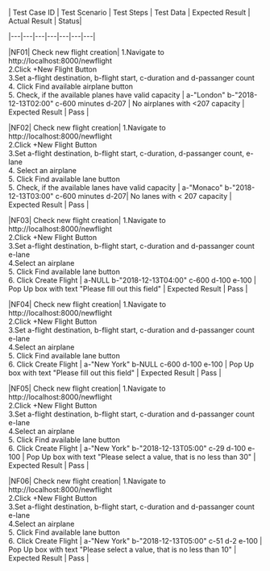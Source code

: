 
| Test Case ID | Test Scenario | Test Steps | Test Data | Expected Result | Actual Result | Status|


|---|---|---|---|---|---|---|

|NF01| Check new flight creation| 1.Navigate to http://localhost:8000/newflight <br> 2.Click +New Flight Button <br> 3.Set a-flight destination, b-flight start, c-duration and d-passanger count <br> 4. Click Find available airplane button <br> 5. Check, if the available planes have valid capacity  | a-"London" b-"2018-12-13T02:00" c-600 minutes d-207 | No airplanes with <207 capacity | Expected Result | Pass |

|NF02| Check new flight creation| 1.Navigate to http://localhost:8000/newflight <br> 2.Click +New Flight Button <br> 3.Set a-flight destination, b-flight start, c-duration, d-passanger count, e-lane  <br> 4. Select an airplane <br> 5. Click Find available lane button <br> 5. Check, if the available lanes have valid capacity  | a-"Monaco" b-"2018-12-13T03:00" c-600 minutes d-207| No lanes with < 207 capacity | Expected Result | Pass |

|NF03| Check new flight creation| 1.Navigate to http://localhost:8000/newflight <br> 2.Click +New Flight Button <br> 3.Set a-flight destination, b-flight start, c-duration and d-passanger count e-lane <br> 4.Select an airplane <br> 5. Click Find available lane button <br> 6. Click Create Flight | a-NULL b-"2018-12-13T04:00" c-600 d-100 e-100 | Pop Up box with text "Please fill out this field" | Expected Result | Pass |


|NF04| Check new flight creation| 1.Navigate to http://localhost:8000/newflight <br> 2.Click +New Flight Button <br> 3.Set a-flight destination, b-flight start, c-duration and d-passanger count e-lane <br> 4.Select an airplane <br> 5. Click Find available lane button <br> 6. Click Create Flight | a-"New York" b-NULL c-600 d-100 e-100 | Pop Up box with text "Please fill out this field" | Expected Result | Pass |


|NF05| Check new flight creation| 1.Navigate to http://localhost:8000/newflight <br> 2.Click +New Flight Button <br> 3.Set a-flight destination, b-flight start, c-duration and d-passanger count e-lane <br> 4.Select an airplane <br> 5. Click Find available lane button <br> 6. Click Create Flight | a-"New York" b-"2018-12-13T05:00" c-29 d-100 e-100 | Pop Up box with text "Please select a value, that is no less than 30" | Expected Result | Pass | 


|NF06| Check new flight creation| 1.Navigate to http://localhost:8000/newflight <br> 2.Click +New Flight Button <br> 3.Set a-flight destination, b-flight start, c-duration and d-passanger count e-lane <br> 4.Select an airplane <br> 5. Click Find available lane button <br> 6. Click Create Flight | a-"New York" b-"2018-12-13T05:00" c-51 d-2 e-100 | Pop Up box with text "Please select a value, that is no less than 10" | Expected Result | Pass | 